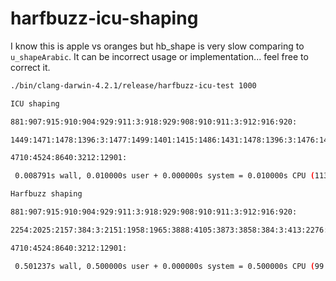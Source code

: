 harfbuzz-icu-shaping
====================

I know this is apple vs oranges but hb_shape is very slow comparing to ```u_shapeArabic```. It can be incorrect usage or implementation... feel free to correct it.

```bash
./bin/clang-darwin-4.2.1/release/harfbuzz-icu-test 1000

ICU shaping

881:907:915:910:904:929:911:3:918:929:908:910:911:3:912:916:920:

1449:1471:1478:1396:3:1477:1499:1401:1415:1486:1431:1478:1396:3:1476:1493:1435:1474:

4710:4524:8640:3212:12901:

 0.008791s wall, 0.010000s user + 0.000000s system = 0.010000s CPU (113.8%)

Harfbuzz shaping

881:907:915:910:904:929:911:3:918:929:908:910:911:3:912:916:920:

2254:2025:2157:384:3:2151:1958:1965:3888:4105:3873:3858:384:3:413:2276:2244:2117:

4710:4524:8640:3212:12901:

 0.501237s wall, 0.500000s user + 0.000000s system = 0.500000s CPU (99.8%)
 ```
